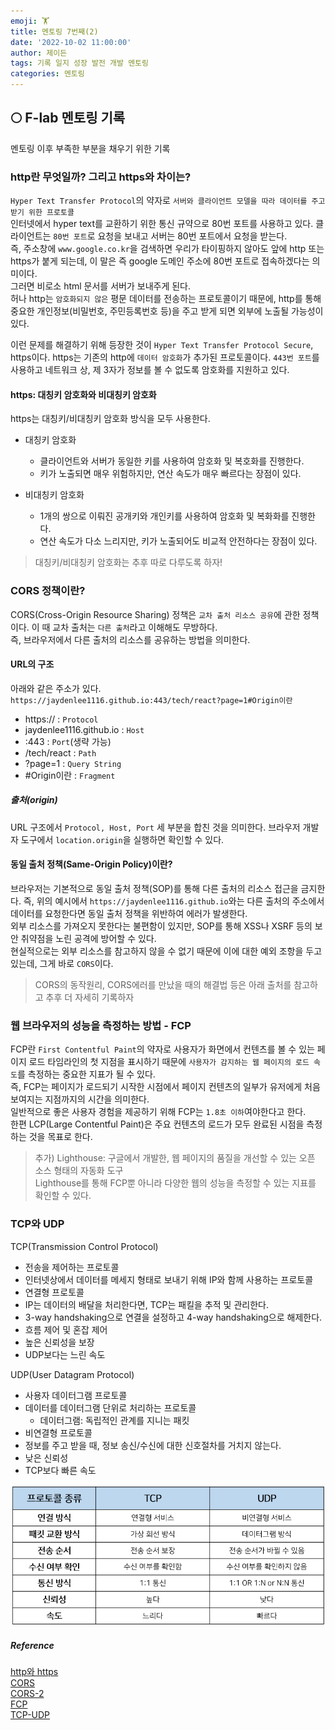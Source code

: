 ```yaml
---
emoji: 🏋️
title: 멘토링 7번째(2)
date: '2022-10-02 11:00:00'
author: 제이든
tags: 기록 일지 성장 발전 개발 멘토링
categories: 멘토링
---
```


## 🌕 F-lab 멘토링 기록

멘토링 이후 부족한 부분을 채우기 위한 기록

### http란 무엇일까? 그리고 https와 차이는?

`Hyper Text Transfer Protocol`의 약자로 `서버와 클라이언트 모델을 따라 데이터를 주고 받기 위한 프로토콜`<br/>
인터넷에서 hyper text를 교환하기 위한 통신 규약으로 80번 포트를 사용하고 있다. 클라이언트는 `80번 포트`로 요청을 보내고 서버는 80번 포트에서 요청을 받는다.<br/>
즉, 주소창에 `www.google.co.kr`을 검색하면 우리가 타이핑하지 않아도 앞에 http 또는 https가 붙게 되는데, 이 말은 즉 google 도메인 주소에 80번 포트로 접속하겠다는 의미이다.<br/>
그러면 비로소 html 문서를 서버가 보내주게 된다.<br/>
허나 http는 `암호화되지 않은` 평문 데이터를 전송하는 프로토콜이기 때문에, http를 통해 중요한 개인정보(비밀번호, 주민등록번호 등)을 주고 받게 되면 외부에 노출될 가능성이 있다.<br/>

이런 문제를 해결하기 위해 등장한 것이 `Hyper Text Transfer Protocol Secure`, https이다.
https는 기존의 http에 `데이터 암호화`가 추가된 프로토콜이다. `443번 포트`를 사용하고 네트워크 상, 제 3자가 정보를 볼 수 없도록 암호화를 지원하고 있다.

#### https: 대칭키 암호화와 비대칭키 암호화

https는 대칭키/비대칭키 암호화 방식을 모두 사용한다.

- 대칭키 암호화

  - 클라이언트와 서버가 동일한 키를 사용하여 암호화 및 복호화를 진행한다.
  - 키가 노출되면 매우 위험하지만, 연산 속도가 매우 빠르다는 장점이 있다.

- 비대칭키 암호화
  - 1개의 쌍으로 이뤄진 공개키와 개인키를 사용하여 암호화 및 복화화를 진행한다.
  - 연산 속도가 다소 느리지만, 키가 노출되어도 비교적 안전하다는 장점이 있다.

> 대칭키/비대칭키 암호화는 추후 따로 다루도록 하자!

### CORS 정책이란?

CORS(Cross-Origin Resource Sharing) 정책은 `교차 출처 리소스 공유`에 관한 정책이다. 이 때 교차 출처는 `다른 출처`라고 이해해도 무방하다.<br/>
즉, 브라우저에서 다른 출처의 리소스를 공유하는 방법을 의미한다.<br/>

#### URL의 구조

아래와 같은 주소가 있다.<br/>
`https://jaydenlee1116.github.io:443/tech/react?page=1#Origin이란`<br/>

- https:// : `Protocol`
- jaydenlee1116.github.io : `Host`
- :443 : `Port`(생략 가능)
- /tech/react : `Path`
- ?page=1 : `Query String`
- #Origin이란 : `Fragment`

##### 출처(origin)

URL 구조에서 `Protocol, Host, Port` 세 부분을 합친 것을 의미한다. 브라우저 개발자 도구에서 `location.origin`을 실행하면 확인할 수 있다.

#### 동일 출처 정책(Same-Origin Policy)이란?

브라우저는 기본적으로 동일 출처 정책(SOP)를 통해 다른 출처의 리소스 접근을 금지한다. 즉, 위의 예시에서 `https://jaydenlee1116.github.io`와는 다른 출처의 주소에서 데이터를 요청한다면 동일 출처 정책을 위반하여 에러가 발생한다.<br/>
외부 리소스를 가져오지 못한다는 불편함이 있지만, SOP를 통해 XSS나 XSRF 등의 보안 취약점을 노린 공격에 방어할 수 있다.<br/>
현실적으로는 외부 리소스를 참고하지 않을 수 없기 때문에 이에 대한 예외 조항을 두고 있는데, 그게 바로 `CORS`이다.

> CORS의 동작원리, CORS에러를 만났을 때의 해결법 등은 아래 출처를 참고하고 추후 더 자세히 기록하자

### 웹 브라우저의 성능을 측정하는 방법 - FCP

FCP란 `First Contentful Paint`의 약자로 사용자가 화면에서 컨텐츠를 볼 수 있는 페이지 로드 타임라인의 첫 지점을 표시하기 때문에 `사용자가 감지하는 웹 페이지의 로드 속도`를 측정하는 중요한 지표가 될 수 있다.<br/>
즉, FCP는 페이지가 로드되기 시작한 시점에서 페이지 컨텐츠의 일부가 유저에게 처음 보여지는 지점까지의 시간을 의미한다.<br/>
일반적으로 좋은 사용자 경험을 제공하기 위해 FCP는 `1.8초 이하`여야한다고 한다.<br/>
한편 LCP(Large Contentful Paint)은 주요 컨텐츠의 로드가 모두 완료된 시점을 측정하는 것을 목표로 한다.

> 추가) Lighthouse: 구글에서 개발한, 웹 페이지의 품질을 개선할 수 있는 오픈 소스 형태의 자동화 도구<br/>
> Lighthouse를 통해 FCP뿐 아니라 다양한 웹의 성능을 측정할 수 있는 지표를 확인할 수 있다.

### TCP와 UDP

TCP(Transmission Control Protocol)

- 전송을 제어하는 프로토콜
- 인터넷상에서 데이터를 메세지 형태로 보내기 위해 IP와 함께 사용하는 프로토콜
- 연결형 프로토콜
- IP는 데이터의 배달을 처리한다면, TCP는 패킬을 추적 및 관리한다.
- 3-way handshaking으로 연결을 설정하고 4-way handshaking으로 해제한다.
- 흐름 제어 및 혼잡 제어
- 높은 신뢰성을 보장
- UDP보다는 느린 속도

UDP(User Datagram Protocol)

- 사용자 데이터그램 프로토콜
- 데이터를 데이터그램 단위로 처리하는 프로토콜
  - 데이터그램: 독립적인 관계를 지니는 패킷
- 비연결형 프로토콜
- 정보를 주고 받을 때, 정보 송신/수신에 대한 신호절차를 거치지 않는다.
- 낮은 신뢰성
- TCP보다 빠른 속도

![TCP-UDP](src/tcp-udp.png)

##### Reference

[http와 https](https://mangkyu.tistory.com/98)<br/>
[CORS](https://evan-moon.github.io/2020/05/21/about-cors/)<br/>
[CORS-2](https://beomy.github.io/tech/browser/cors/)<br/>
[FCP](https://web.dev/i18n/ko/fcp/)<br/>
[TCP-UDP](https://mangkyu.tistory.com/15)

```toc

```

